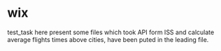 # wix
test_task
here present some files which took API form ISS and calculate average flights times above cities, have been puted in the leading file.
